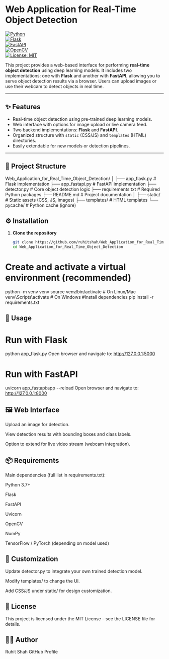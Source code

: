 # Web Application for Real-Time Object Detection

[![Python](https://img.shields.io/badge/Python-3.7%2B-blue.svg)](https://www.python.org/)  
[![Flask](https://img.shields.io/badge/Flask-2.0+-green.svg)](https://flask.palletsprojects.com/)  
[![FastAPI](https://img.shields.io/badge/FastAPI-0.70+-teal.svg)](https://fastapi.tiangolo.com/)  
[![OpenCV](https://img.shields.io/badge/OpenCV-4.x-orange.svg)](https://opencv.org/)  
[![License: MIT](https://img.shields.io/badge/License-MIT-yellow.svg)](LICENSE)  

This project provides a web-based interface for performing **real-time object detection** using deep learning models. It includes two implementations: one with **Flask** and another with **FastAPI**, allowing you to serve object detection results via a browser. Users can upload images or use their webcam to detect objects in real time.

---

## ✨ Features
- Real-time object detection using pre-trained deep learning models.
- Web interface with options for image upload or live camera feed.
- Two backend implementations: **Flask** and **FastAPI**.
- Organized structure with `static` (CSS/JS) and `templates` (HTML) directories.
- Easily extendable for new models or detection pipelines.

---

## 📂 Project Structure
Web_Application_for_Real_Time_Object_Detection/
│
├── app_flask.py # Flask implementation
├── app_fastapi.py # FastAPI implementation
├── detector.py # Core object detection logic
├── requirements.txt # Required Python packages
├── README.md # Project documentation
│
├── static/ # Static assets (CSS, JS, images)
├── templates/ # HTML templates
└── pycache/ # Python cache (ignore)


## ⚙️ Installation

1. **Clone the repository**
   ```bash
   git clone https://github.com/ruhitshah/Web_Application_for_Real_Time_Object_Detection.git
   cd Web_Application_for_Real_Time_Object_Detection
# Create and activate a virtual environment (recommended)
python -m venv venv
source venv/bin/activate   # On Linux/Mac
venv\Scripts\activate      # On Windows
#Install dependencies
pip install -r requirements.txt
## 🚀 Usage
# Run with Flask
python app_flask.py
Open browser and navigate to: http://127.0.0.1:5000

# Run with FastAPI
uvicorn app_fastapi:app --reload
Open browser and navigate to: http://127.0.0.1:8000

## 🖼️ Web Interface
Upload an image for detection.

View detection results with bounding boxes and class labels.

Option to extend for live video stream (webcam integration).

## 📦 Requirements
Main dependencies (full list in requirements.txt):

Python 3.7+

Flask

FastAPI

Uvicorn

OpenCV

NumPy

TensorFlow / PyTorch (depending on model used)

## 🔧 Customization
Update detector.py to integrate your own trained detection model.

Modify templates/ to change the UI.

Add CSS/JS under static/ for design customization.

## 📜 License
This project is licensed under the MIT License – see the LICENSE file for details.

## 👨‍💻 Author
Ruhit Shah
GitHub Profile
